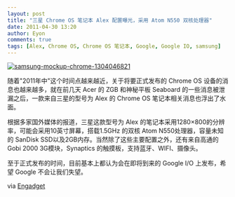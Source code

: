 ```yaml
---
layout: post
title: "三星 Chrome OS 笔记本 Alex 配置曝光，采用 Atom N550 双核处理器"
date: 2011-04-30 13:20
author: Eyon
comments: true
tags: [Alex, Chrome OS, Chrome OS 笔记本, Google, Google IO, samsung]
---
```

<a href="http://img.chromi.org/2011/04/samsung-mockup-chrome-1304046821.jpg">![](http://img.chromi.org/2011/04/samsung-mockup-chrome-1304046821-550x419.jpg "samsung-mockup-chrome-1304046821")</a>

随着"2011年中"这个时间点越来越近，关于将要正式发布的 Chrome OS 设备的消息也越来越多，就在前几天 Acer 的 ZGB 和神秘平板 Seaboard 的一些消息被泄漏之后，一款来自三星的型号为 Alex 的 Chrome OS 笔记本相关消息也浮出了水面。

根据多家国外媒体的报道，三星这款型号为 Alex 的笔记本采用1280×800的分辨率，可能会采用10英寸屏幕，搭载1.5GHz 的双核 Atom N550处理器，容量未知的 SanDisk SSD以及2GB内存。当然除了这些主要配置之外，还有来自高通的 Gobi 2000 3G模块，Synaptics 的触摸板，支持蓝牙、WIFI、摄像头。

至于正式发布的时间，目前基本上都认为会在即将到来的 Google I/O 上发布，希望 Google 不会让我们失望。

via [Engadget](http://www.engadget.com/2011/04/29/details-of-samsungs-alex-chrome-os-netbook-leaked-atom-n550/)
